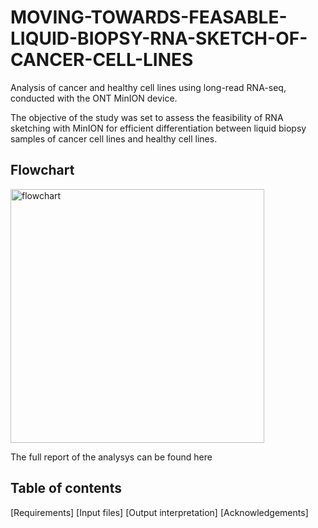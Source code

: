 # MOVING-TOWARDS-FEASABLE-LIQUID-BIOPSY-RNA-SKETCH-OF-CANCER-CELL-LINES
Analysis of cancer and healthy cell lines using long-read RNA-seq, conducted with the ONT MinION device.

The objective of the study was set to assess the feasibility of RNA sketching with MinION for efficient differentiation between liquid biopsy samples of cancer cell lines and healthy cell lines. 

## Flowchart


<img width="406" alt="flowchart" src="https://github.com/ella0103/MOVING-TOWARDS-FEASABLE-LIQUID-BIOPSY-RNA-SKETCH-OF-CANCER-CELL-LINES/assets/121402109/daa7cf61-7632-4623-9ab4-9b020a3895f6">

The full report of the analysys can be found here

## Table of contents
[Requirements] 
[Input files] 
[Output interpretation] 
[Acknowledgements]
